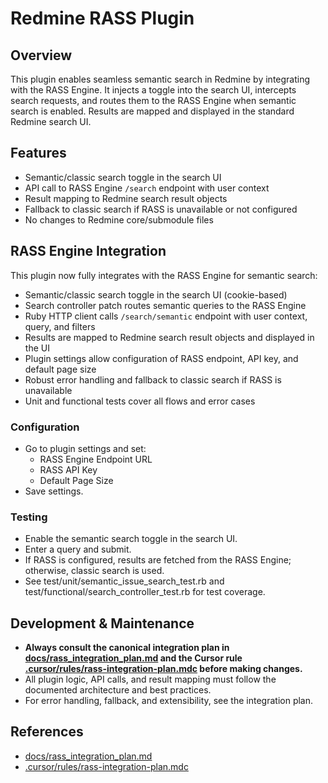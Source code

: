 # Redmine RASS Plugin

## Overview
This plugin enables seamless semantic search in Redmine by integrating with the RASS Engine. It injects a toggle into the search UI, intercepts search requests, and routes them to the RASS Engine when semantic search is enabled. Results are mapped and displayed in the standard Redmine search UI.

## Features
- Semantic/classic search toggle in the search UI
- API call to RASS Engine `/search` endpoint with user context
- Result mapping to Redmine search result objects
- Fallback to classic search if RASS is unavailable or not configured
- No changes to Redmine core/submodule files

## RASS Engine Integration

This plugin now fully integrates with the RASS Engine for semantic search:
- Semantic/classic search toggle in the search UI (cookie-based)
- Search controller patch routes semantic queries to the RASS Engine
- Ruby HTTP client calls `/search/semantic` endpoint with user context, query, and filters
- Results are mapped to Redmine search result objects and displayed in the UI
- Plugin settings allow configuration of RASS endpoint, API key, and default page size
- Robust error handling and fallback to classic search if RASS is unavailable
- Unit and functional tests cover all flows and error cases

### Configuration
- Go to plugin settings and set:
  - RASS Engine Endpoint URL
  - RASS API Key
  - Default Page Size
- Save settings.

### Testing
- Enable the semantic search toggle in the search UI.
- Enter a query and submit.
- If RASS is configured, results are fetched from the RASS Engine; otherwise, classic search is used.
- See test/unit/semantic_issue_search_test.rb and test/functional/search_controller_test.rb for test coverage.

## Development & Maintenance
- **Always consult the canonical integration plan in [docs/rass_integration_plan.md](../docs/rass_integration_plan.md) and the Cursor rule [.cursor/rules/rass-integration-plan.mdc](../.cursor/rules/rass-integration-plan.mdc) before making changes.**
- All plugin logic, API calls, and result mapping must follow the documented architecture and best practices.
- For error handling, fallback, and extensibility, see the integration plan.

## References
- [docs/rass_integration_plan.md](../docs/rass_integration_plan.md)
- [.cursor/rules/rass-integration-plan.mdc](../.cursor/rules/rass-integration-plan.mdc) 